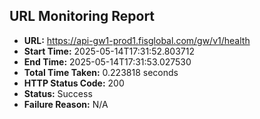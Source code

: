 ## URL Monitoring Report

- **URL:** https://api-gw1-prod1.fisglobal.com/gw/v1/health
- **Start Time:** 2025-05-14T17:31:52.803712
- **End Time:** 2025-05-14T17:31:53.027530
- **Total Time Taken:** 0.223818 seconds
- **HTTP Status Code:** 200
- **Status:** Success
- **Failure Reason:** N/A
